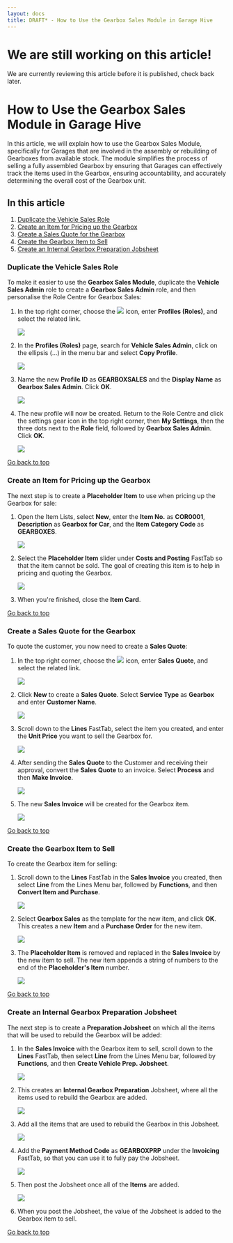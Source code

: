 ```yaml
---
layout: docs
title: DRAFT* - How to Use the Gearbox Sales Module in Garage Hive
---
```


<a name="top"></a>

# We are still working on this article!
We are currently reviewing this article before it is published, check back later.

# How to Use the Gearbox Sales Module in Garage Hive
In this article, we will explain how to use the Gearbox Sales Module, specifically for Garages that are involved in the assembly or rebuilding of Gearboxes from available stock. The module simplifies the process of selling a fully assembled Gearbox by ensuring that Garages can effectively track the items used in the Gearbox, ensuring accountability, and accurately determining the overall cost of the Gearbox unit.


## In this article
1. [Duplicate the Vehicle Sales Role](#duplicate-the-vehicle-sales-role)
2. [Create an Item for Pricing up the Gearbox](#create-an-item-for-pricing-up-the-gearbox)
3. [Create a Sales Quote for the Gearbox](#create-a-sales-quote-for-the-gearbox)
4. [Create the Gearbox Item to Sell](#create-the-gearbox-item-to-sell)
5. [Create an Internal Gearbox Preparation Jobsheet](#create-an-internal-gearbox-preparation-jobsheet)

### Duplicate the Vehicle Sales Role
To make it easier to use the **Gearbox Sales Module**, duplicate the **Vehicle Sales Admin** role to create a **Gearbox Sales Admin** role, and then personalise the Role Centre for Gearbox Sales:
1. In the top right corner, choose the ![](media/search_icon.png) icon, enter **Profiles (Roles)**, and select the related link.

   ![](media/garagehive-duplicate-role1.png)

2. In the **Profiles (Roles)** page, search for **Vehicle Sales Admin**, click on the ellipsis (...) in the menu bar and select **Copy Profile**.

   ![](media/garagehive-duplicate-role2.png)

3. Name the new **Profile ID** as **GEARBOXSALES** and the **Display Name** as **Gearbox Sales Admin**. Click **OK**.

   ![](media/garagehive-duplicate-role3.png)

4. The new profile will now be created. Return to the Role Centre and click the settings gear icon in the top right corner, then **My Settings**, then the three dots next to the **Role** field, followed by **Gearbox Sales Admin**. Click **OK**.

   ![](media/garagehive-duplicate-role4.gif)

[Go back to top](#top)

### Create an Item for Pricing up the Gearbox
The next step is to create a **Placeholder Item** to use when pricing up the Gearbox for sale:
1. Open the Item Lists, select **New**, enter the **Item No.** as **COR0001**, **Description** as **Gearbox for Car**, and the **Item Category Code** as **GEARBOXES**.

   ![](media/garagehive-gearbox-pricing-item1.png)

2. Select the **Placeholder Item** slider under **Costs and Posting** FastTab so that the item cannot be sold. The goal of creating this item is to help in pricing and quoting the Gearbox.

   ![](media/garagehive-gearbox-pricing-item2.png)

3. When you're finished, close the **Item Card**.

[Go back to top](#top)

### Create a Sales Quote for the Gearbox
To quote the customer, you now need to create a **Sales Quote**:
1. In the top right corner, choose the ![](media/search_icon.png) icon, enter **Sales Quote**, and select the related link.

   ![](media/garagehive-gearbox-sales-quote1.png)

2. Click **New** to create a **Sales Quote**. Select **Service Type** as **Gearbox** and enter **Customer Name**.

   ![](media/garagehive-gearbox-sales-quote2.png)

3. Scroll down to the **Lines** FastTab, select the item you created, and enter the **Unit Price** you want to sell the Gearbox for.

   ![](media/garagehive-gearbox-sales-quote3.png)

4. After sending the **Sales Quote** to the Customer and receiving their approval, convert the **Sales Quote** to an invoice. Select **Process** and then **Make Invoice**.

   ![](media/garagehive-gearbox-sales-quote4.png)

5. The new **Sales Invoice** will be created for the Gearbox item.

   ![](media/garagehive-gearbox-sales-quote5.png)

[Go back to top](#top)

### Create the Gearbox Item to Sell
To create the Gearbox item for selling:
1. Scroll down to the **Lines** FastTab in the **Sales Invoice** you created, then select **Line** from the Lines Menu bar, followed by **Functions**, and then **Convert Item and Purchase**.

   ![](media/garagehive-gearbox-item-to-sell1.png)

2. Select **Gearbox Sales** as the template for the new item, and click **OK**. This creates a new **Item** and a **Purchase Order** for the new item.

   ![](media/garagehive-gearbox-item-to-sell2.png)

3. The **Placeholder Item** is removed and replaced in the **Sales Invoice** by the new item to sell. The new item appends a string of numbers to the end of the **Placeholder's Item** number.

   ![](media/garagehive-gearbox-item-to-sell3.png)

[Go back to top](#top)

### Create an Internal Gearbox Preparation Jobsheet
The next step is to create a **Preparation Jobsheet** on which all the items that will be used to rebuild the Gearbox will be added:
1. In the **Sales Invoice** with the Gearbox item to sell, scroll down to the **Lines** FastTab, then select **Line** from the Lines Menu bar, followed by **Functions**, and then **Create Vehicle Prep. Jobsheet**.

   ![](media/garagehive-internal-gearbox-preparation1.png)

2. This creates an **Internal Gearbox Preparation** Jobsheet, where all the items used to rebuild the Gearbox are added.

   ![](media/garagehive-internal-gearbox-preparation2.png)

3. Add all the items that are used to rebuild the Gearbox in this Jobsheet.

   ![](media/garagehive-internal-gearbox-preparation3.png)

4. Add the **Payment Method Code** as **GEARBOXPRP** under the **Invoicing** FastTab, so that you can use it to fully pay the Jobsheet.

   ![](media/garagehive-internal-gearbox-preparation4.png)

5. Then post the Jobsheet once all of the **Items** are added.

   ![](media/garagehive-internal-gearbox-preparation5.png)

6. When you post the Jobsheet, the value of the Jobsheet is added to the Gearbox item to sell.

[Go back to top](#top)